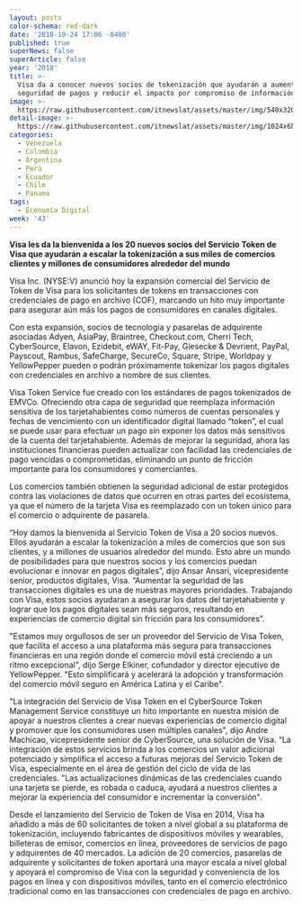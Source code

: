 ```yaml
---
layout: posts
color-schema: red-dark
date: '2018-10-24 17:06 -0400'
published: true
superNews: false
superArticle: false
year: '2018'
title: >-
  Visa da a conocer nuevos socios de tokenización que ayudarán a aumentar la
  seguridad de pagos y reducir el impacto por compromiso de información 
image: >-
  https://raw.githubusercontent.com/itnewslat/assets/master/img/540x320/Compradores-p.jpg
detail-image: >-
  https://raw.githubusercontent.com/itnewslat/assets/master/img/1024x680/Compradores-g.jpg
categories:
  - Venezuela
  - Colombia
  - Argentina
  - Perú
  - Ecuador
  - Chile
  - Panama
tags:
  - Economía Digital
week: '43'
---
```

**Visa les da la bienvenida a los 20 nuevos socios del Servicio Token de Visa que ayudarán a escalar la tokenización a sus miles de comercios clientes y millones de consumidores alrededor del mundo**

Visa Inc. (NYSE:V) anunció hoy la expansión comercial del Servicio de Token de Visa para los solicitantes de tokens en transacciones con credenciales de pago en archivo (COF), marcando un hito muy importante para asegurar aún más los pagos de consumidores en canales digitales. 

Con esta expansión, socios de tecnología y pasarelas de adquirente asociadas Adyen, AsiaPay, Braintree, Checkout.com, Cherri Tech, CyberSource, Elavon, Ezidebit, eWAY, Fit-Pay, Giesecke & Devrient, PayPal, Payscout, Rambus, SafeCharge, SecureCo, Square, Stripe, Worldpay y YellowPepper pueden o podrán próximamente tokenizar los pagos digitales con credenciales en archivo a nombre de sus clientes. 

Visa Token Service fue creado con los estándares de pagos tokenizados de EMVCo. Ofreciendo otra capa de seguridad que reemplaza información sensitiva de los tarjetahabientes como números de cuentas personales y fechas de vencimiento con un identificador digital llamado “token”, el cual se puede usar para efectuar un pago sin exponer los datos más sensitivos de la cuenta del tarjetahabiente. Además de mejorar la seguridad, ahora las instituciones financieras pueden actualizar con facilidad las credenciales de pago vencidas o comprometidas, eliminando un punto de fricción importante para los consumidores y comerciantes. 

Los comercios también obtienen la seguridad adicional de estar protegidos contra las violaciones de datos que ocurren en otras partes del ecosistema, ya que el número de la tarjeta Visa es reemplazado con un token único para el comercio o adquirente de pasarela.

“Hoy damos la bienvenida al Servicio Token de Visa a 20 socios nuevos. Ellos ayudarán a escalar la tokenización a miles de comercios que son sus clientes, y a millones de usuarios alrededor del mundo. Esto abre un mundo de posibilidades para que nuestros socios y los comercios puedan evolucionar e innovar en pagos digitales”, dijo Ansar Ansari, vicepresidente senior, productos digitales, Visa. “Aumentar la seguridad de las transacciones digitales es una de nuestras mayores prioridades. Trabajando con Visa, estos socios ayudaran a asegurar los datos del tarjetahabiente y lograr que los pagos digitales sean más seguros, resultando en experiencias de comercio digital sin fricción para los consumidores”. 

"Estamos muy orgullosos de ser un proveedor del Servicio de Visa Token, que facilita el acceso a una plataforma más segura para transacciones financieras en una región donde el comercio móvil está creciendo a un ritmo excepcional", dijo Serge Elkiner, cofundador y director ejecutivo de YellowPepper. "Esto simplificará y acelerará la adopción y transformación del comercio móvil seguro en América Latina y el Caribe".

"La integración del Servicio de Visa Token en el CyberSource Token Management Service constituye un hito importante en nuestra misión de apoyar a nuestros clientes a crear nuevas experiencias de comercio digital y promover que los consumidores usen múltiples canales", dijo Andre Machicao, vicepresidente senior de CyberSource, una solución de Visa. “La integración de estos servicios brinda a los comercios un valor adicional potenciado y simplifica el acceso a futuras mejoras del Servicio Token de Visa, especialmente en el área de gestión del ciclo de vida de las credenciales. "Las actualizaciones dinámicas de las credenciales cuando una tarjeta se pierde, es robada o caduca, ayudará a nuestros clientes a mejorar la experiencia del consumidor e incrementar la conversión".

Desde el lanzamiento del Servicio de Token de Visa en 2014, Visa ha añadido a más de 60 solicitantes de token a nivel global a su plataforma de tokenización, incluyendo fabricantes de dispositivos móviles y wearables, billeteras de emisor, comercios en línea, proveedores de servicios de pago y adquirentes de 40 mercados. La adición de 20 comercios, pasarelas de adquirente y solicitantes de token aportará una mayor escala a nivel global y apoyará el compromiso de Visa con la seguridad y conveniencia de los pagos en línea y con dispositivos móviles, tanto en el comercio electrónico tradicional como en las transacciones con credenciales de pago en archivo.

